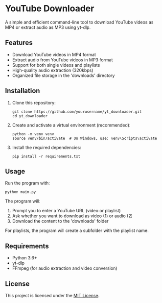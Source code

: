 # YouTube Downloader

A simple and efficient command-line tool to download YouTube videos as MP4 or extract audio as MP3 using yt-dlp.

## Features

- Download YouTube videos in MP4 format
- Extract audio from YouTube videos in MP3 format
- Support for both single videos and playlists
- High-quality audio extraction (320kbps)
- Organized file storage in the 'downloads' directory

## Installation

1. Clone this repository:
   ```
   git clone https://github.com/yourusername/yt_downloader.git
   cd yt_downloader
   ```

2. Create and activate a virtual environment (recommended):
   ```
   python -m venv venv
   source venv/bin/activate  # On Windows, use: venv\Scripts\activate
   ```

3. Install the required dependencies:
   ```
   pip install -r requirements.txt
   ```

## Usage

Run the program with:
```
python main.py
```

The program will:
1. Prompt you to enter a YouTube URL (video or playlist)
2. Ask whether you want to download as video (1) or audio (2)
3. Download the content to the 'downloads' folder

For playlists, the program will create a subfolder with the playlist name.

## Requirements

- Python 3.6+
- yt-dlp
- FFmpeg (for audio extraction and video conversion)

## License
This project is licensed under the [MIT License](LICENSE).